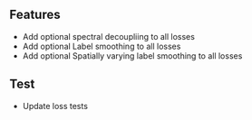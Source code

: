 ## Features

- Add optional spectral decoupliing to all losses
- Add optional Label smoothing to all losses
- Add optional Spatially varying label smoothing to all losses

## Test

- Update loss tests
